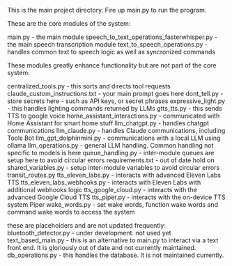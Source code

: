 This is the main project directory.  Fire up main.py to run the program.  

These are the core modules of the system:  

main.py - the main module
speech_to_text_operations_fasterwhisper.py - the main speech transcription module
text_to_speech_operations.py - handles common text to speech logic as well as syncronized commands


These modules greatly enhance functionality but are not part of the core system:

 centralized_tools.py - this sorts and directs tool requests
 claude_custom_instructions.txt - your main prompt goes here
 dont_tell.py - store secrets here - such as API keys, or secret phrases
 expressive_light.py - this handles lighting commands returned by LLMs
 gtts_tts.py - this sends TTS to google voice
 home_assistant_interactions.py - communicated with Home Assistant for smart home stuff
 llm_chatgpt.py - handles chatgpt communications
 llm_claude.py - handles Claude communications, including Tools Bot
 llm_gpt_dolphinmini.py - communications with a local LLM using ollama
 llm_operations.py - general LLM handling.  Common handling not specific to models is here
 queue_handling.py - inter-module queues are setup here to avoid circular errors
 requirements.txt - out of date hold on
 shared_variables.py - setup inter-module variables to avoid circular errors
 transit_routes.py
 tts_eleven_labs.py - interacts with advanced Eleven Labs TTS
 tts_eleven_labs_webhooks.py - interacts with Eleven Labs with additional webhooks logic
 tts_google_cloud.py - interacts with the advanced Google Cloud TTS
 tts_piper.py - interacts with the on-device TTS system Piper
 wake_words.py - set wake words, function wake words and command wake words to access the system

these are placeholders and are not updated frequently:  
 bluetooth_detector.py - under development.  not used yet
 text_based_main.py - this is an alternative to main.py to interact via a text front end.  It is gloriously out of date and not currently maintained.  
 db_operations.py - this handles the database.  It is not maintained currently.



